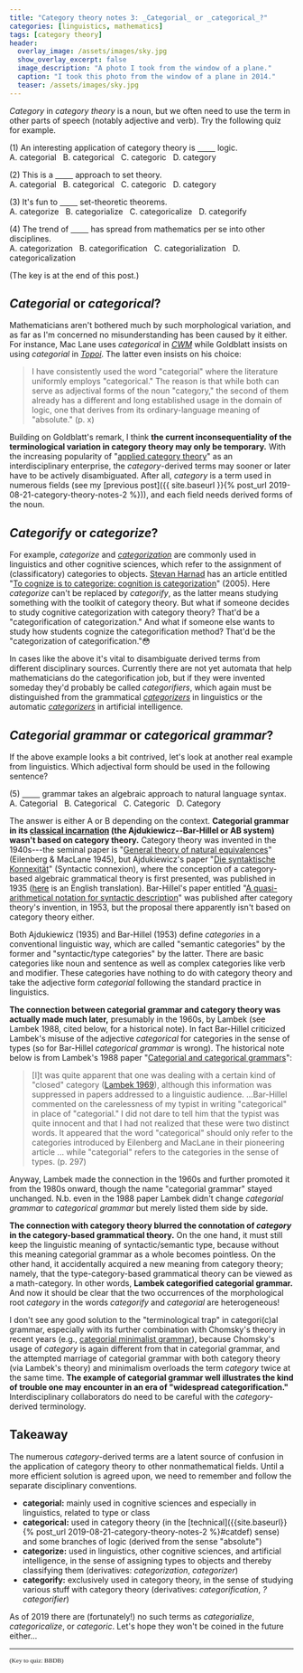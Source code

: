```yaml
---
title: "Category theory notes 3: _Categorial_ or _categorical_?"
categories: [linguistics, mathematics]
tags: [category theory]
header:
  overlay_image: /assets/images/sky.jpg
  show_overlay_excerpt: false
  image_description: "A photo I took from the window of a plane."
  caption: "I took this photo from the window of a plane in 2014."
  teaser: /assets/images/sky.jpg
---
```


_Category_ in _category theory_ is a noun, but we often need to use the term in other parts of speech (notably adjective and verb). Try the following quiz for example.

(1) An interesting application of category theory is <u>&nbsp;&nbsp;&nbsp;&nbsp;&nbsp;&nbsp;&nbsp;&nbsp;</u> logic.<br>
A. categorial&nbsp;&nbsp;&nbsp;B. categorical&nbsp;&nbsp;&nbsp;C. categoric&nbsp;&nbsp;&nbsp;D. category

(2) This is a <u>&nbsp;&nbsp;&nbsp;&nbsp;&nbsp;&nbsp;&nbsp;&nbsp;</u> approach to set theory.<br>
A. categorial&nbsp;&nbsp;&nbsp;B. categorical&nbsp;&nbsp;&nbsp;C. categoric&nbsp;&nbsp;&nbsp;D. category

(3) It's fun to <u>&nbsp;&nbsp;&nbsp;&nbsp;&nbsp;&nbsp;&nbsp;&nbsp;</u> set-theoretic theorems.<br>
A. categorize&nbsp;&nbsp;&nbsp;B. categorialize&nbsp;&nbsp;&nbsp;C. categoricalize&nbsp;&nbsp;&nbsp;D. categorify

(4) The trend of <u>&nbsp;&nbsp;&nbsp;&nbsp;&nbsp;&nbsp;&nbsp;&nbsp;</u> has spread from mathematics per se into other disciplines.<br>
A. categorization&nbsp;&nbsp;&nbsp;B. categorification&nbsp;&nbsp;&nbsp;C. categorialization&nbsp;&nbsp;&nbsp;D. categoricalization

(The key is at the end of this post.)

## _Categorial_ or _categorical_?
Mathematicians aren't bothered much by such morphological variation, and as far as I'm concerned no misunderstanding has been caused by it either. For instance, Mac Lane uses _categorical_ in [_CWM_](https://books.google.co.uk/books?id=MXboNPdTv7QC&source=gbs_book_other_versions) while Goldblatt insists on using _categorial_ in [_Topoi_](https://books.google.co.uk/books/about/Topoi.html?id=5qTvoAEACAAJ&source=kp_book_description&redir_esc=y). The latter even insists on his choice:
>I have consistently used the word "categorial" where the literature uniformly employs "categorical." The reason is that while both can serve as adjectival forms of the noun "category," the second of them already has a different and long established usage in the domain of logic, one that derives from its ordinary-language meaning of "absolute." (p.&nbsp;x)

Building on Goldblatt's remark, I think **the current inconsequentiality of the terminological variation in category theory may only be temporary.** With the increasing popularity of "[applied category theory](https://arxiv.org/pdf/1809.05923.pdf)" as an interdisciplinary enterprise, the _category_-derived terms may sooner or later have to be actively disambiguated. After all, _category_ is a term used in numerous fields (see my [previous post]({{ site.baseurl }}{% post_url 2019-08-21-category-theory-notes-2 %})), and each field needs derived forms of the noun. <!--, especially for those interested in applied category theory but are not yet familiar with the connotations of the various _category_-derived terms.-->

## _Categorify_ or _categorize_?
For example, _categorize_ and [_categorization_](https://en.wikipedia.org/wiki/Categorization) are commonly used in linguistics and other cognitive sciences, which refer to the assignment of (classificatory) categories to objects. [Stevan Harnad](https://en.wikipedia.org/wiki/Stevan_Harnad) has an article entitled "[To cognize is to categorize: cognition is categorization](https://eprints.soton.ac.uk/261725/)" (2005).  Here _categorize_ can't be replaced by _categorify_, as the latter means studying something with the toolkit of category theory. But what if someone decides to study cognitive categorization with category theory? That'd be a "categorification of categorization." And what if someone else wants to study how students cognize the categorification method? That'd be the "categorization of categorification."😳

In cases like the above it's vital to disambiguate derived terms from different disciplinary sources. Currently there are not yet automata that help mathematicians do the categorification job, but if they were invented someday they'd probably be called _categorifiers_, which again must be distinguished from the grammatical [_categorizers_](https://www.degruyter.com/view/j/tlir.2011.28.issue-3/tlir.2011.010/tlir.2011.010.xml) in linguistics or the automatic [_categorizers_](https://www.edrm.net/glossary/bayesian-categorizer/) in artificial intelligence.

## _Categorial grammar_ or _categorical grammar_?
If the above example looks a bit contrived, let's look at another real example from linguistics. Which adjectival form should be used in the following sentence?

(5) <u>&nbsp;&nbsp;&nbsp;&nbsp;&nbsp;&nbsp;&nbsp;&nbsp;</u> grammar takes an algebraic approach to natural language syntax.<br>
A. Categorial&nbsp;&nbsp;&nbsp;B. Categorical&nbsp;&nbsp;&nbsp;C. Categoric&nbsp;&nbsp;&nbsp;D. Category

The answer is either A or B depending on the context. **Categorial grammar in its [classical incarnation](https://link.springer.com/chapter/10.1007/978-3-642-31555-8_1) (the Ajdukiewicz--Bar-Hillel or AB system) wasn't based on category theory.** Category theory was invented in the 1940s---the seminal paper is "[General theory of natural equivalences](https://www.ams.org/journals/tran/1945-058-00/S0002-9947-1945-0013131-6/S0002-9947-1945-0013131-6.pdf)" (Eilenberg &amp; MacLane 1945), but Ajdukiewicz's paper "[Die syntaktische Konnexität](https://www.bibsonomy.org/bibtex/12979b6809c1f9959f99a19bbaa643439/nlp)" (Syntactic connexion), where the conception of a category-based algebraic grammatical theory is first presented, was published in 1935 ([here](https://link.springer.com/chapter/10.1007/978-94-010-1120-4_7) is an English translation).  Bar-Hillel's paper entitled "[A quasi-arithmetical notation for syntactic description](http://ling.umd.edu/~alxndrw/CGReadings/bar-hillel-53.pdf)" was published after category theory's invention, in 1953, but the proposal there apparently isn't based on category theory either.

Both Ajdukiewicz (1935) and Bar-Hillel (1953) define _categories_ in a conventional linguistic way, which are called "semantic categories" by the former and "syntactic/type categories" by the latter. There are basic categories like noun and sentence as well as complex categories like verb and modifier. These categories have nothing to do with category theory and take the adjective form _categorial_ following the standard practice in linguistics.

**The connection between categorial grammar and category theory was actually made much later,** presumably in the 1960s, by Lambek (see Lambek 1988, cited below, for a historical note). In fact Bar-Hillel criticized Lambek's misuse of the adjective _categorical_ for categories in the sense of types (so for Bar-Hillel _categorical grammar_ is wrong). The historical note below is from Lambek's 1988 paper "[Categorial and categorical grammars](https://link.springer.com/chapter/10.1007/978-94-015-6878-4_11)":
>[I]t was quite apparent that one was dealing with a certain kind of "closed" category ([Lambek 1969](https://link.springer.com/content/pdf/10.1007/BFb0079385.pdf)), although this information was suppressed in papers addressed to a linguistic audience. ...Bar-Hillel commented on the carelessness of my typist in writing "categorical" in place of "categorial." I did not dare to tell him that the typist was quite innocent and that I had not realized that these were two distinct words. It appeared that the word "categorical" should only refer to the categories introduced by Eilenberg and MacLane in their pioneering article ... while "categorial" refers to the categories in the sense of types. (p.&nbsp;297)

Anyway, Lambek made the connection in the 1960s and further promoted it from the 1980s onward, though the name "categorial grammar" stayed unchanged. N.b. even in the 1988 paper Lambek didn't change _categorial grammar_ to _categorical grammar_ but merely listed them side by side.

**The connection with category theory blurred the connotation of _category_ in the category-based grammatical theory.** On the one hand, it must still keep the linguistic meaning of syntactic/semantic type, because without this meaning categorial grammar as a whole becomes pointless. On the other hand, it accidentally acquired a new meaning from category theory; namely, that the type-category-based grammatical theory can be viewed as a math-category. In other words, **Lambek categorified categorial grammar.** And now it should be clear that the two occurrences of the morphological root _category_ in the words _categorify_ and _categorial_ are heterogeneous!

I don't see any good solution to the "terminological trap" in categori(c)al grammar, especially with its further combination with Chomsky's theory in recent years (e.g., [categorial minimalist grammar](https://arxiv.org/abs/1012.2661)), because Chomsky's usage of _category_ is again different from that in categorial grammar, and the attempted marriage of categorial grammar with both category theory (via Lambek's theory) and minimalism overloads the term _category_ twice at the same time. **The example of categorial grammar well illustrates the kind of trouble one may encounter in an era of "widespread categorification."** Interdisciplinary collaborators do need to be careful with the _category_-derived terminology.

## Takeaway
The numerous _category_-derived terms are a latent source of confusion in the application of category theory to other nonmathematical fields. Until a more efficient solution is agreed upon, we need to remember and follow the separate disciplinary conventions.
- **categorial:** mainly used in cognitive sciences and especially in linguistics, related to type or class
- **categorical:** used in category theory (in the [technical]({{site.baseurl}}{% post_url 2019-08-21-category-theory-notes-2 %}#catdef) sense) and some branches of logic (derived from the sense "absolute")
- **categorize:** used in linguistics, other cognitive sciences, and artificial intelligence, in the sense of assigning types to objects and thereby classifying them (derivatives: _categorization_, _categorizer_)
- **categorify:** exclusively used in category theory, in the sense of studying various stuff with category theory (derivatives: _categorification_, _?categorifier_)

As of 2019 there are (fortunately!) no such terms as _categorialize_, _categoricalize_, or _categoric_. Let's hope they won't be coined in the future either...

<hr>
<span style="font-family:serif;font-size:0.8em;">(Key to quiz: BBDB)</span>
